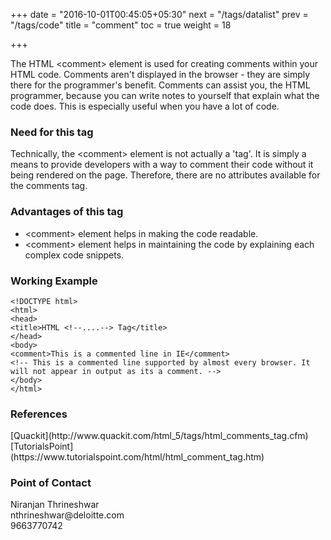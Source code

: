 +++
date = "2016-10-01T00:45:05+05:30"
next = "/tags/datalist"
prev = "/tags/code"
title = "comment"
toc = true
weight = 18

+++

The HTML <span class='tag-span'>&lt;comment&gt;</span> element is used for creating comments within your HTML code. Comments aren't displayed in the browser - they are simply there for the programmer's benefit. Comments can assist you, the HTML programmer, because you can write notes to yourself that explain what the code does. This is especially useful when you have a lot of code.

<h3>Need for this tag</h3>
Technically, the <span class='tag-span'>&lt;comment&gt;</span> element is not actually a 'tag'. It is simply a means to provide developers with a way to comment their code without it being rendered on the page. Therefore, there are no attributes available for the comments tag.

<h3>Advantages of this tag</h3>
<ul>
  <li><span class='tag-span'>&lt;comment&gt;</span> element helps in making the code readable.</li>
  <li><span class='tag-span'>&lt;comment&gt;</span> element helps in maintaining the code by explaining each complex code snippets.</li>
</ul>

<h3>Working Example</h3>

    <!DOCTYPE html>
    <html>
    <head>
    <title>HTML <!--....--> Tag</title>
    </head>
    <body>
    <comment>This is a commented line in IE</comment>
    <!-- This is a commented line supported by almost every browser. It will not appear in output as its a comment. -->
    </body>
    </html>

<h3>References</h3>
[Quackit](http://www.quackit.com/html_5/tags/html_comments_tag.cfm)
<br>
[TutorialsPoint](https://www.tutorialspoint.com/html/html_comment_tag.htm)

<h3>Point of Contact</h3>
Niranjan Thrineshwar <br>
nthrineshwar@deloitte.com <br>
9663770742
